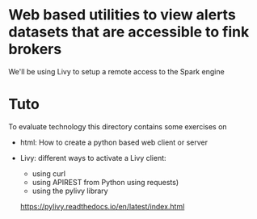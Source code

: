 
Web based utilities to view alerts datasets that are accessible to fink brokers 
================================================================================

We'll be using Livy to setup a remote access to the Spark engine

# Tuto

To evaluate technology this directory contains some exercises on

- html: How to create a python based web client or server
- Livy: different ways to activate a Livy client:

   + using curl 
   + using APIREST from Python using requests)
   + using the pylivy library
   
   https://pylivy.readthedocs.io/en/latest/index.html
   

